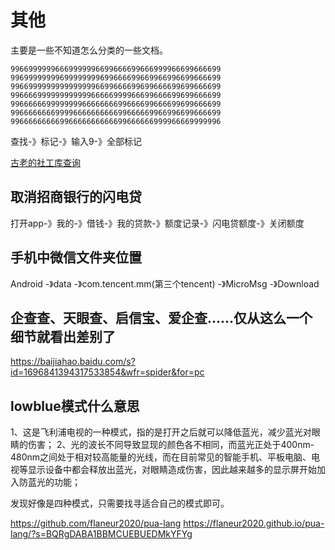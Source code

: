 # 其他

主要是一些不知道怎么分类的一些文档。
```
99669999996669999996699666699666999966699666699
99699999999699999999699666699669966996699666699
99669999999999999996699666699699666699699666699
99666699999999999966666999966699666699699666699
99666666999999996666666699666699666699699666699
99666666669999666666666699666669966996699666699
99666666666996666666666699666666999966669999996
```
查找-》标记-》输入9-》全部标记

[古老的社工库查询](http://site3.sjk.space/)



## 取消招商银行的闪电贷
打开app-》我的-》借钱-》我的贷款-》额度记录-》闪电贷额度-》关闭额度

## 手机中微信文件夹位置
Android -》data -》com.tencent.mm(第三个tencent) -》MicroMsg -》Download

## 企查查、天眼查、启信宝、爱企查……仅从这么一个细节就看出差别了
https://baijiahao.baidu.com/s?id=1696841394317533854&wfr=spider&for=pc

## lowblue模式什么意思
1、这是飞利浦电视的一种模式，指的是打开之后就可以降低蓝光，减少蓝光对眼睛的伤害；
2、光的波长不同导致显现的颜色各不相同，而蓝光正处于400nm-480nm之间处于相对较高能量的光线，而在目前常见的智能手机、平板电脑、电视等显示设备中都会释放出蓝光，对眼睛造成伤害，因此越来越多的显示屏开始加入防蓝光的功能；

发现好像是四种模式，只需要找寻适合自己的模式即可。



https://github.com/flaneur2020/pua-lang
https://flaneur2020.github.io/pua-lang/?s=BQRgDABA1BBMCUEBUEDMkYFYg



